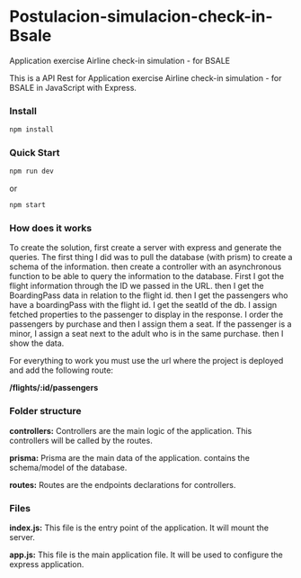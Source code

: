 # Postulacion-simulacion-check-in-Bsale
Application exercise Airline check-in simulation - for BSALE

This is a API Rest for Application exercise Airline check-in simulation - for BSALE in JavaScript with Express.

### Install

```bash
npm install
```

### Quick Start

```bash
npm run dev
```

or

```bash
npm start
```

### How does it works 

To create the solution, first create a server with express and generate the queries.
The first thing I did was to pull the database (with prism) to create a schema of the information.
then create a controller with an asynchronous function to be able to query the information to the database.
First I got the flight information through the ID we passed in the URL.
then I get the BoardingPass data in relation to the flight id.
then I get the passengers who have a boardingPass with the flight id.
I get the seatId of the db.
I assign fetched properties to the passenger to display in the response.
I order the passengers by purchase and then I assign them a seat.
If the passenger is a minor, I assign a seat next to the adult who is in the same purchase.
then I show the data.

For everything to work you must use the url where the project is deployed and add the following route:

**/flights/:id/passengers**


### Folder structure

**controllers:** Controllers are the main logic of the application. This controllers will be called by the routes.

**prisma:** Prisma are the main data of the application. contains the schema/model of the database.

**routes:** Routes are the endpoints declarations for controllers.

### Files

**index.js:** This file is the entry point of the application. It will mount the server.

**app.js:** This file is the main application file. It will be used to configure the express application.
